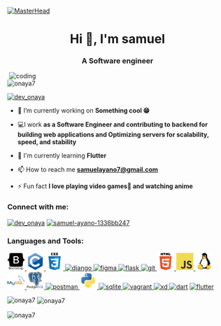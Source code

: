 [![MasterHead](https://developers.giphy.com/branch/master/static/api-512d36c09662682717108a38bbb5c57d.gif)](https://github.com/onaya7)
<h1 align="center">Hi 👋, I'm samuel</h1>
<h3 align="center">A Software engineer </h3>
<img src="https://media.tenor.com/2uyENRmiUt0AAAAC/coding.gif" alt="coding" align="right" width="500">


<p align="left"> <img src="https://komarev.com/ghpvc/?username=onaya7&label=Profile%20views&color=0e75b6&style=flat" alt="onaya7" /> </p>

<p align="left"> <a href="https://twitter.com/dev_onaya" target="blank"><img src="https://img.shields.io/twitter/follow/dev_onaya?logo=twitter&style=for-the-badge" alt="dev_onaya" /></a> </p>

- 🔭 I’m currently working on **Something cool 😁**

- 💻I work **as a Software Engineer and contributing to backend for building web applications and Optimizing servers for scalability, speed, and stability**

- 💬 I'm currently learning **Flutter**

- 📫 How to reach me **samuelayano7@gmail.com**

- ⚡ Fun fact **I love playing video games👾 and watching anime**

<h3 align="left">Connect with me:</h3>
<p align="left">
<a href="https://twitter.com/dev_onaya" target="blank"><img align="center" src="https://play-lh.googleusercontent.com/XyI6Hyz9AFg7E_joVzX2zh6CpWm9B2DG2JuEz5meCFVm4-wTKTnHgqbmg62iFKe4Gzca" alt="dev_onaya" height="30" width="40" /></a>
<a href="https://linkedin.com/in/samuel-ayano-1336bb247" target="blank"><img align="center" src="https://raw.githubusercontent.com/rahuldkjain/github-profile-readme-generator/master/src/images/icons/Social/linked-in-alt.svg" alt="samuel-ayano-1336bb247" height="30" width="40" /></a>
</p>

<h3 align="left">Languages and Tools:</h3>
<p align="left"> <a href="https://getbootstrap.com" target="_blank" rel="noreferrer"> <img src="https://raw.githubusercontent.com/devicons/devicon/master/icons/bootstrap/bootstrap-plain-wordmark.svg" alt="bootstrap" width="40" height="40"/> </a> <a href="https://www.cprogramming.com/" target="_blank" rel="noreferrer"> <img src="https://raw.githubusercontent.com/devicons/devicon/master/icons/c/c-original.svg" alt="c" width="40" height="40"/> </a> <a href="https://www.w3schools.com/css/" target="_blank" rel="noreferrer"> <img src="https://raw.githubusercontent.com/devicons/devicon/master/icons/css3/css3-original-wordmark.svg" alt="css3" width="40" height="40"/> </a> <a href="https://www.djangoproject.com/" target="_blank" rel="noreferrer"> <img src="https://cdn.worldvectorlogo.com/logos/django.svg" alt="django" width="40" height="40"/> </a> <a href="https://www.figma.com/" target="_blank" rel="noreferrer"> <img src="https://www.vectorlogo.zone/logos/figma/figma-icon.svg" alt="figma" width="40" height="40"/> </a> <a href="https://flask.palletsprojects.com/" target="_blank" rel="noreferrer"> <img src="https://www.vectorlogo.zone/logos/pocoo_flask/pocoo_flask-icon.svg" alt="flask" width="40" height="40"/> </a> <a href="https://git-scm.com/" target="_blank" rel="noreferrer"> <img src="https://www.vectorlogo.zone/logos/git-scm/git-scm-icon.svg" alt="git" width="40" height="40"/> </a> <a href="https://www.w3.org/html/" target="_blank" rel="noreferrer"> <img src="https://raw.githubusercontent.com/devicons/devicon/master/icons/html5/html5-original-wordmark.svg" alt="html5" width="40" height="40"/> </a> <a href="https://developer.mozilla.org/en-US/docs/Web/JavaScript" target="_blank" rel="noreferrer"> <img src="https://raw.githubusercontent.com/devicons/devicon/master/icons/javascript/javascript-original.svg" alt="javascript" width="40" height="40"/> </a> <a href="https://www.linux.org/" target="_blank" rel="noreferrer"> <img src="https://raw.githubusercontent.com/devicons/devicon/master/icons/linux/linux-original.svg" alt="linux" width="40" height="40"/> </a> <a href="https://www.mysql.com/" target="_blank" rel="noreferrer"> <img src="https://raw.githubusercontent.com/devicons/devicon/master/icons/mysql/mysql-original-wordmark.svg" alt="mysql" width="40" height="40"/> </a> <a href="https://www.postgresql.org" target="_blank" rel="noreferrer"> <img src="https://raw.githubusercontent.com/devicons/devicon/master/icons/postgresql/postgresql-original-wordmark.svg" alt="postgresql" width="40" height="40"/> </a> <a href="https://postman.com" target="_blank" rel="noreferrer"> <img src="https://www.vectorlogo.zone/logos/getpostman/getpostman-icon.svg" alt="postman" width="40" height="40"/> </a> <a href="https://www.python.org" target="_blank" rel="noreferrer"> <img src="https://raw.githubusercontent.com/devicons/devicon/master/icons/python/python-original.svg" alt="python" width="40" height="40"/> </a> <a href="https://www.sqlite.org/" target="_blank" rel="noreferrer"> <img src="https://www.vectorlogo.zone/logos/sqlite/sqlite-icon.svg" alt="sqlite" width="40" height="40"/> </a> <a href="https://www.vagrantup.com/" target="_blank" rel="noreferrer"> <img src="https://www.vectorlogo.zone/logos/vagrantup/vagrantup-icon.svg" alt="vagrant" width="40" height="40"/> </a> <a href="https://www.adobe.com/products/xd.html" target="_blank" rel="noreferrer"> <img src="https://cdn.worldvectorlogo.com/logos/adobe-xd.svg" alt="xd" width="40" height="40"/> </a> <a href="https://dart.dev/" target="_blank" rel="noreferrer" ><img src="https://dart.dev/assets/shared/dart-logo-for-shares.png?2" alt="dart" width="70" height="40"></a> <a href="https://flutter.dev/" target="_blank" rel="noreferrer" ><img src="https://cdn-images-1.medium.com/max/1200/1*5-aoK8IBmXve5whBQM90GA.png" alt="flutter" width="40" height="40"></a> </p>

<p><img align="left" src="https://api.githubtrends.io/user/svg/onaya7/langs?time_range=one_year&theme=dark" alt="onaya7" /></p>

<p>&nbsp;<img align="center" src="https://github-readme-stats.vercel.app/api?username=onaya7&show_icons=true&locale=en&theme=dark" alt="onaya7" /></p>

<p><img align="center" src="https://github-readme-streak-stats.herokuapp.com/?user=onaya7&theme=dark" alt="onaya7" /></p>
